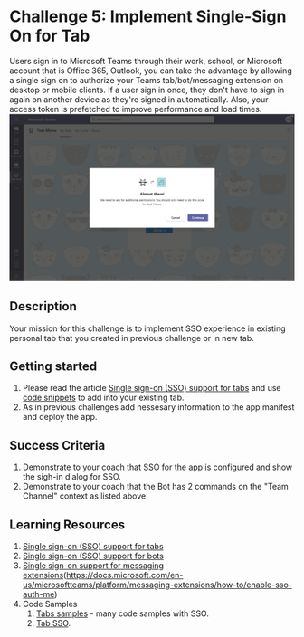 # Challenge 5: Implement Single-Sign On for Tab

Users sign in to Microsoft Teams through their work, school, or Microsoft account that is Office 365, Outlook, you can take the advantage by allowing a single sign on to authorize your Teams tab/bot/messaging extension on desktop or mobile clients. If a user sign in once, they don't have to sign in again on another device as they're signed in automatically. Also, your access token is prefetched to improve performance and load times.
![SSO](https://github.com/LevonDX/Teams-Hack-event-March-2022/blob/main/Resources/sso.png)

## Description

Your mission for this challenge is to implement SSO experience in existing personal tab that you created in previous challenge or in new tab.

## Getting started
1. Please read the article [Single sign-on (SSO) support for tabs](https://docs.microsoft.com/en-us/microsoftteams/platform/tabs/how-to/authentication/auth-aad-sso?tabs=dotnet) and use [code snippets](https://docs.microsoft.com/en-us/microsoftteams/platform/tabs/how-to/authentication/auth-aad-sso?tabs=dotnet#code-snippets) to add into your existing tab.
2. As in previous challenges add nessesary information to the app manifest and deploy the app.


## Success Criteria

1. Demonstrate to your coach that SSO for the app is configured and show the sigh-in dialog for SSO.
2. Demonstrate to your coach that the Bot has 2 commands on the "Team Channel" context as listed above.

## Learning Resources

1. [Single sign-on (SSO) support for tabs](https://docs.microsoft.com/en-us/microsoftteams/platform/tabs/how-to/authentication/auth-aad-sso?tabs=dotnet)
2. [Single sign-on (SSO) support for bots](https://docs.microsoft.com/en-us/microsoftteams/platform/bots/how-to/authentication/auth-aad-sso-bots)
3. [Single sign-on support for messaging extensions](https://docs.microsoft.com/en-us/microsoftteams/platform/messaging-extensions/how-to/enable-sso-auth-me)(https://docs.microsoft.com/en-us/microsoftteams/platform/messaging-extensions/how-to/enable-sso-auth-me)
4. Code Samples
    1. [Tabs samples](https://github.com/OfficeDev/Microsoft-Teams-Samples#tabs-samples) - many code samples with SSO.
    2. [Tab SSO](https://docs.microsoft.com/en-us/microsoftteams/platform/tabs/how-to/authentication/auth-aad-sso?tabs=dotnet#code-sample).

